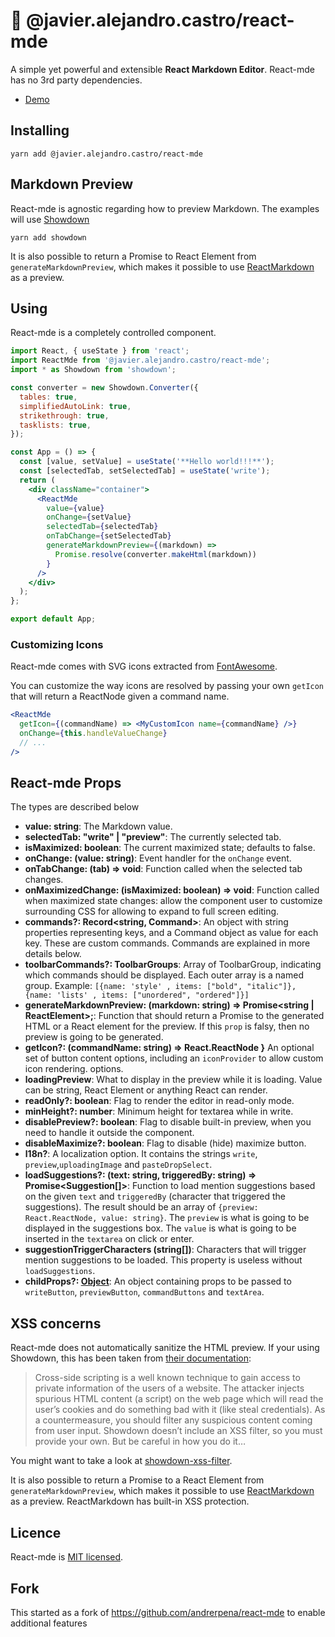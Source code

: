 # 📝 @javier.alejandro.castro/react-mde

A simple yet powerful and extensible **React Markdown Editor**. React-mde has no 3rd party dependencies.

- [Demo](https://jacargentina.github.io/react-mde/)

## Installing

    yarn add @javier.alejandro.castro/react-mde

## Markdown Preview

React-mde is agnostic regarding how to preview Markdown. The examples will use [Showdown](https://github.com/showdownjs/showdown)

    yarn add showdown

It is also possible to return a Promise to React Element from `generateMarkdownPreview`, which makes
it possible to use [ReactMarkdown](https://github.com/rexxars/react-markdown) as a preview.

## Using

React-mde is a completely controlled component.

```jsx
import React, { useState } from 'react';
import ReactMde from '@javier.alejandro.castro/react-mde';
import * as Showdown from 'showdown';

const converter = new Showdown.Converter({
  tables: true,
  simplifiedAutoLink: true,
  strikethrough: true,
  tasklists: true,
});

const App = () => {
  const [value, setValue] = useState('**Hello world!!!**');
  const [selectedTab, setSelectedTab] = useState('write');
  return (
    <div className="container">
      <ReactMde
        value={value}
        onChange={setValue}
        selectedTab={selectedTab}
        onTabChange={setSelectedTab}
        generateMarkdownPreview={(markdown) =>
          Promise.resolve(converter.makeHtml(markdown))
        }
      />
    </div>
  );
};

export default App;
```

### Customizing Icons

React-mde comes with SVG icons extracted from [FontAwesome](https://fontawesome.com/).

You can customize the way icons are resolved by passing your own `getIcon` that will return a ReactNode
given a command name.

```jsx
<ReactMde
  getIcon={(commandName) => <MyCustomIcon name={commandName} />}
  onChange={this.handleValueChange}
  // ...
/>
```

## React-mde Props

The types are described below

- **value: string**: The Markdown value.
- **selectedTab: "write" | "preview"**: The currently selected tab.
- **isMaximized: boolean**: The current maximized state; defaults to false.
- **onChange: (value: string)**: Event handler for the `onChange` event.
- **onTabChange: (tab) => void**: Function called when the selected tab changes.
- **onMaximizedChange: (isMaximized: boolean) => void**: Function called when maximized state changes: allow the component user to customize surrounding CSS for allowing to expand to full screen editing.
- **commands?: Record<string, Command>**: An object with string properties representing keys, and a Command object as value for each key. These are custom commands. Commands are explained in more details below.
- **toolbarCommands?: ToolbarGroups**: Array of ToolbarGroup, indicating which commands should be displayed. Each outer array is a named group. Example: `[{name: 'style' , items: ["bold", "italic"]}, {name: 'lists' , items: ["unordered", "ordered"]}]`
- **generateMarkdownPreview: (markdown: string) => Promise<string | ReactElement>;**: Function that should return a Promise to the generated HTML or a React element for the preview. If this `prop` is falsy, then no preview is going to be generated.
- **getIcon?: (commandName: string) => React.ReactNode }** An optional set of button content options, including an `iconProvider` to allow custom icon rendering.
  options.
- **loadingPreview**: What to display in the preview while it is loading. Value can be string, React Element or anything React can render.
- **readOnly?: boolean**: Flag to render the editor in read-only mode.
- **minHeight?: number**: Minimum height for textarea while in write.
- **disablePreview?: boolean**: Flag to disable built-in preview, when you need to handle it outside the component.
- **disableMaximize?: boolean**: Flag to disable (hide) maximize button.
- **l18n?**: A localization option. It contains the strings `write`, `preview`,`uploadingImage` and `pasteDropSelect`.
- **loadSuggestions?: (text: string, triggeredBy: string) => Promise<Suggestion[]>**: Function to load mention suggestions based on the
  given `text` and `triggeredBy` (character that triggered the suggestions). The result should be an array of `{preview: React.ReactNode, value: string}`.
  The `preview` is what is going to be displayed in the suggestions box. The `value` is what is going to be inserted in the `textarea` on click or enter.
- **suggestionTriggerCharacters (string[])**: Characters that will trigger mention suggestions to be loaded. This property is useless
  without `loadSuggestions`.
- **childProps?: [Object](https://github.com/jacargentina/react-mde/blob/master/flow-typed/Child-props.js)**: An object containing props to be passed to `writeButton`, `previewButton`, `commandButtons` and `textArea`.

## XSS concerns

React-mde does not automatically sanitize the HTML preview. If your using Showdown,
this has been taken from [their documentation](<https://github.com/showdownjs/showdown/wiki/Markdown's-XSS-Vulnerability-(and-how-to-mitigate-it)>):

> Cross-side scripting is a well known technique to gain access to private information of the users
> of a website. The attacker injects spurious HTML content (a script) on the web page which will read
> the user’s cookies and do something bad with it (like steal credentials). As a countermeasure,
> you should filter any suspicious content coming from user input. Showdown doesn’t include an
> XSS filter, so you must provide your own. But be careful in how you do it…

You might want to take a look at [showdown-xss-filter](https://github.com/VisionistInc/showdown-xss-filter).

It is also possible to return a Promise to a React Element from `generateMarkdownPreview`, which makes
it possible to use [ReactMarkdown](https://github.com/rexxars/react-markdown) as a preview. ReactMarkdown has built-in XSS protection.

## Licence

React-mde is [MIT licensed](https://github.com/jacargentina/react-mde/blob/master/LICENSE).

## Fork

This started as a fork of https://github.com/andrerpena/react-mde to enable additional features
